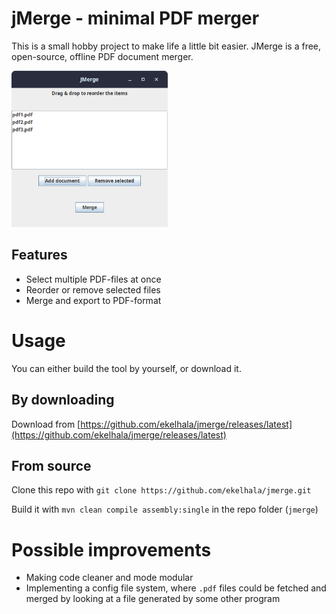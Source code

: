 
# jMerge - minimal PDF merger

This is a small hobby project to make life a little bit easier. JMerge is a free, open-source, offline PDF document merger.

<img src="./img/screenshot.png" width="250">

## Features

- Select multiple PDF-files at once
- Reorder or remove selected files
- Merge and export to PDF-format

# Usage

You can either build the tool by yourself, or download it.

## By downloading

Download from [https://github.com/ekelhala/jmerge/releases/latest](https://github.com/ekelhala/jmerge/releases/latest)

## From source

Clone this repo with `git clone https://github.com/ekelhala/jmerge.git`

Build it with `mvn clean compile assembly:single` in the repo folder (`jmerge`)

# Possible improvements

- Making code cleaner and mode modular
- Implementing a config file system, where `.pdf` files could be fetched and merged by looking at a file generated by some other program
